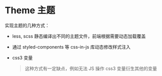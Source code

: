 # Theme 主题



实现主题的几种方式：

- less, scss 静态编译出不同的主题文件，前端根据需要动态加载覆盖

- 通过 styled-components 等 css-in-js 库动态修改样式注入

- css3 变量

  > 这种方式有一定缺点，例如无法 JS 操作 css3 变量衍生其他的变量

